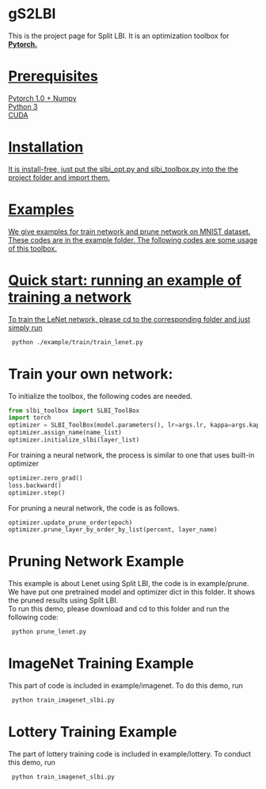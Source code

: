 # gS2LBI

This is the project page for Split LBI. It is an optimization toolbox for <a href="https://pytorch.org/"> <b>Pytorch.</b>

# Prerequisites
Pytorch 1.0 +
Numpy  
Python 3  
CUDA
# Installation
It is install-free, just put the slbi_opt.py and slbi_toolbox.py into the the project folder and import them. 
# Examples
We give examples for train network and prune network on MNIST dataset. These codes are in the example folder. The following codes are some usage of this toolbox.

# Quick start: running an example of training a  network

To train the LeNet network, please cd to the corresponding folder and just simply run   
```bash
 python ./example/train/train_lenet.py  
```

# Train your own network:
To initialize the toolbox, the following codes are needed.
```python
from slbi_toolbox import SLBI_ToolBox
import torch
optimizer = SLBI_ToolBox(model.parameters(), lr=args.lr, kappa=args.kappa, mu=args.mu, weight_decay=0)
optimizer.assign_name(name_list)
optimizer.initialize_slbi(layer_list)
```
For training a neural network, the process is similar to one that uses built-in optimizer
```python
optimizer.zero_grad()
loss.backward()
optimizer.step()
```

For pruning a neural network, the code is as follows.   

```python
optimizer.update_prune_order(epoch)
optimizer.prune_layer_by_order_by_list(percent, layer_name)
```

# Pruning Network Example
This example is about Lenet using Split LBI, the code is in example/prune. We have put one pretrained model and optimizer dict in this folder. It shows the pruned results using Split LBI.  
To run this demo, please download and cd to this folder and run the following code:  
```bash
 python prune_lenet.py 
 ```
# ImageNet Training Example
This part of code is included in example/imagenet. To do this demo, run 
```bash
 python train_imagenet_slbi.py
```
# Lottery Training Example
The part of lottery training code is included in example/lottery. To conduct this demo, run
```bash
 python train_imagenet_slbi.py
```


